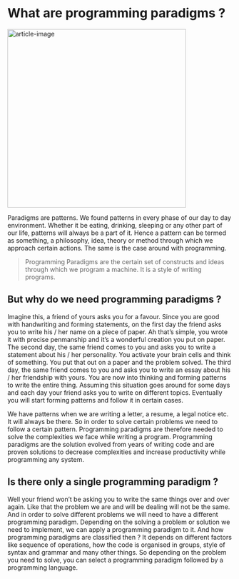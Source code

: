 # What are programming paradigms ?

<img src='https://miro.medium.com/max/875/1*vgF9ILJmwUQg-Ux-u9FrCw.jpeg' height='400' alt='article-image' />

Paradigms are patterns. We found patterns in every phase of our day to day environment. Whether it be eating, drinking, sleeping or any other part of our life, patterns will always be a part of it. Hence a pattern can be termed as something, a philosophy, idea, theory or method through which we approach certain actions. The same is the case around with programming.

> Programming Paradigms are the certain set of constructs and ideas through which we program a machine. It is a style of writing programs.

## But why do we need programming paradigms ?

Imagine this, a friend of yours asks you for a favour. Since you are good with handwriting and forming statements, on the first day the friend asks you to write his / her name on a piece of paper. Ah that’s simple, you wrote it with precise penmanship and it’s a wonderful creation you put on paper. The second day, the same friend comes to you and asks you to write a statement about his / her personality. You activate your brain cells and think of something. You put that out on a paper and the problem solved. The third day, the same friend comes to you and asks you to write an essay about his / her friendship with yours. You are now into thinking and forming patterns to write the entire thing. Assuming this situation goes around for some days and each day your friend asks you to write on different topics. Eventually you will start forming patterns and follow it in certain cases.

We have patterns when we are writing a letter, a resume, a legal notice etc. It will always be there. So in order to solve certain problems we need to follow a certain pattern. Programming paradigms are therefore needed to solve the complexities we face while writing a program. Programming paradigms are the solution evolved from years of writing code and are proven solutions to decrease complexities and increase productivity while programming any system.

## Is there only a single programming paradigm ?

Well your friend won’t be asking you to write the same things over and over again. Like that the problem we are and will be dealing will not be the same. And in order to solve different problems we will need to have a different programming paradigm. Depending on the solving a problem or solution we need to implement, we can apply a programming paradigm to it.
And how programming paradigms are classified then ? It depends on different factors like sequence of operations, how the code is organised in groups, style of syntax and grammar and many other things. So depending on the problem you need to solve, you can select a programming paradigm followed by a programming language.
